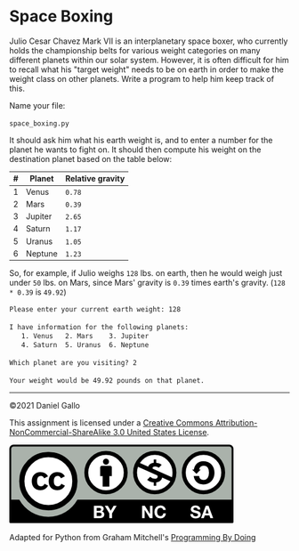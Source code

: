 # Space Boxing

Julio Cesar Chavez Mark VII is an interplanetary space boxer,
who currently holds the championship belts for various weight
categories on many different planets within our solar system.
However, it is often difficult for him to recall what his "target weight" needs to be on earth in order to make the weight class on other planets. Write a program to help him keep track of this.

Name your file:

`space_boxing.py`

It should ask him what his earth weight is, and to enter a number for the planet he wants to fight on. It should then compute his weight on the destination planet based on the table below:

| # | Planet | Relative gravity |
| - | - | - |
| 1 | Venus | `0.78` |
| 2 | Mars | `0.39` |
| 3 | Jupiter | `2.65` |
| 4 | Saturn | `1.17` |
| 5 | Uranus | `1.05` |
| 6 | Neptune | `1.23` |

So, for example, if Julio weighs `128` lbs. on earth, then he would weigh just under `50` lbs. on Mars, since Mars' gravity is `0.39` times earth's gravity. (`128 * 0.39` is `49.92`)

```
Please enter your current earth weight: 128

I have information for the following planets:
   1. Venus   2. Mars    3. Jupiter
   4. Saturn  5. Uranus  6. Neptune

Which planet are you visiting? 2

Your weight would be 49.92 pounds on that planet.

```
---


©2021 Daniel Gallo

This assignment is licensed under a
[Creative Commons Attribution-NonCommercial-ShareAlike 3.0 United States License](https://creativecommons.org/licenses/by-nc-sa/3.0/us/deed.en_US).  

![Creative Commons License](images/by-nc-sa.png)

Adapted for Python from Graham Mitchell's [Programming By Doing](https://programmingbydoing.com/)